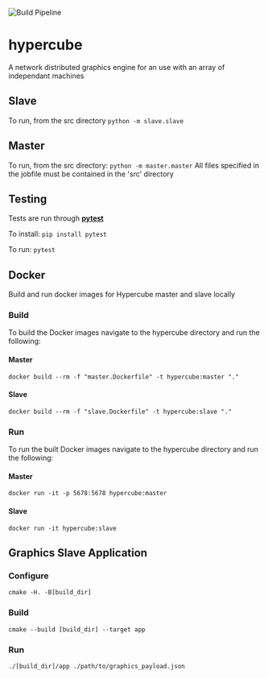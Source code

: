 ![Build Pipeline](https://github.com/projectpolygon/hypercube/workflows/Build%20Pipeline/badge.svg)

# hypercube
A network distributed graphics engine for an use with an array of independant machines

## Slave
To run, from the src directory `python -m slave.slave`

## Master
To run, from the src directory:
`python -m master.master`
All files specified in the jobfile must be contained in the 'src' directory

## Testing
Tests are run through [**pytest**](https://docs.pytest.org/en/latest/)

To install: `pip install pytest`

To run: `pytest`

## Docker  
Build and run docker images for Hypercube master and slave locally
### Build  
To build the Docker images navigate to the hypercube directory and run the following:
#### Master
`docker build --rm -f "master.Dockerfile" -t hypercube:master "."`
#### Slave
`docker build --rm -f "slave.Dockerfile" -t hypercube:slave "."`

### Run  
To run the built Docker images navigate to the hypercube directory and run the following:
#### Master
`docker run -it -p 5678:5678 hypercube:master`
#### Slave
`docker run -it hypercube:slave`

## Graphics Slave Application
### Configure
`cmake -H. -B[build_dir]`
### Build
`cmake --build [build_dir] --target app`
### Run
`./[build_dir]/app ./path/to/graphics_payload.json`
